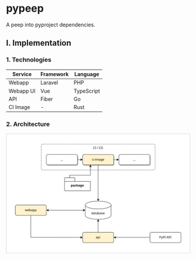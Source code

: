 # pypeep
A peep into pyproject dependencies.

## I. Implementation

### 1. Technologies
| Service   | Framework | Language   |
|-----------|-----------|------------|
| Webapp    | Laravel   | PHP        |
| Webapp UI | Vue       | TypeScript |
| API       | Fiber     | Go         |
| CI Image  | -         | Rust       |

### 2. Architecture
![Basic Architecture](assets/images/pypeep-arch.drawio.svg)
